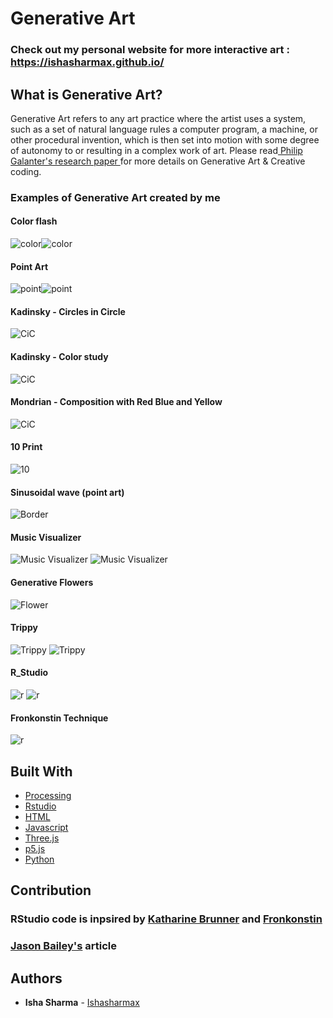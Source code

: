 # Generative Art

### Check out my personal website for more interactive art : https://ishasharmax.github.io/

## What is Generative Art?

Generative Art refers to any art practice where the artist uses a system, such as a set of natural language rules a computer program, 
a machine, or other procedural invention, which is then set into motion with some degree of autonomy to or resulting in a complex 
work of art. Please read[ Philip Galanter's research paper ](https://www.philipgalanter.com/downloads/ga2003_paper.pdf) for more details on Generative Art & Creative coding.

### Examples of Generative Art created by me
#### Color flash
![color](gifs/square.gif)![color](gifs/wave.gif)

#### Point Art 
![point](artImages/point2.png)![point](artImages/point1.png)

#### Kadinsky - Circles in Circle
![CiC](artImages/kandinsky3.jpg)

#### Kadinsky - Color study
![CiC](artImages/kandinsky2.jpg)

#### Mondrian - Composition with Red Blue and Yellow
![CiC](artImages/Mondrian.jpg)

#### 10 Print
![10](gifs/10Print.gif)

#### Sinusoidal wave (point art)
![Border](gifs/Border_gif.gif)

#### Music Visualizer
![Music Visualizer](gifs/visualiser1.gif)
![Music Visualizer](gifs/slinky.gif)

#### Generative Flowers
![Flower](Processing_Images/1596258415574.JPG)

#### Trippy
![Trippy](gifs/trippy2.gif)
![Trippy](gifs/trippy.gif)

#### R_Studio
![r](R_Images/1596230840379.JPG)
![r](R_Images/2C7474B8-8096-4033-8F66-5D590B81E300.JPEG)

#### Fronkonstin Technique
![r](R_Images/E06A762D-5682-49AD-9B93-471C38A76C2B.JPG)

## Built With
* [Processing](https://processing.org/) 
* [Rstudio](https://docs.rstudio.com/) 
* [HTML](https://en.wikipedia.org/wiki/HTML) 
* [Javascript](https://www.javascript.com/) 
* [Three.js](https://threejs.org/)
* [p5.js](https://p5js.org/)
* [Python](https://www.python.org/)

## Contribution

### RStudio code is inpsired by [Katharine Brunner](https://katharinabrunner.de/software-portfolio/) and [Fronkonstin](https://fronkonstin.com)
### [Jason Bailey's](https://lnkd.in/eZNeGVZ) article 

## Authors

* **Isha Sharma** - [Ishasharmax](https://github.com/ishasharmax)
